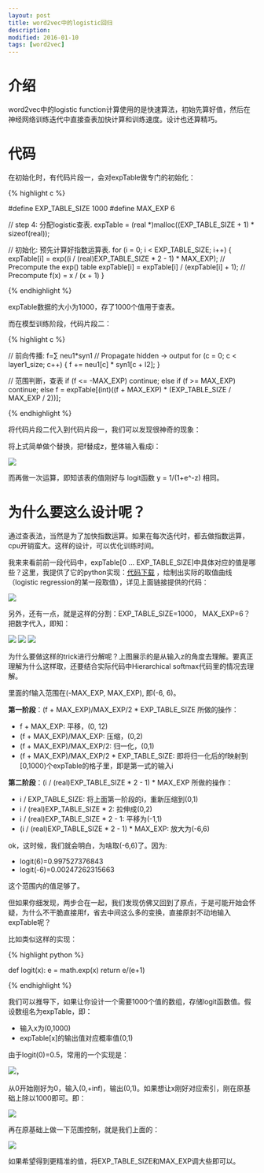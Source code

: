 ```yaml
---
layout: post
title: word2vec中的logistic回归
description: 
modified: 2016-01-10
tags: [word2vec]
---
```


# 介绍

word2vec中的logistic function计算使用的是快速算法，初始先算好值，然后在神经网络训练迭代中直接查表加快计算和训练速度。设计也还算精巧。

# 代码

在初始化时，有代码片段一，会对expTable做专门的初始化：

{% highlight c %}

#define EXP_TABLE_SIZE 1000
#define MAX_EXP 6



// step 4: 分配logistic查表.
expTable = (real *)malloc((EXP_TABLE_SIZE + 1) * sizeof(real));
  
// 初始化: 预先计算好指数运算表. 
for (i = 0; i < EXP_TABLE_SIZE; i++) {
    expTable[i] = exp((i / (real)EXP_TABLE_SIZE * 2 - 1) * MAX_EXP); // Precompute the exp() table
    expTable[i] = expTable[i] / (expTable[i] + 1);                   // Precompute f(x) = x / (x + 1)
  }


{% endhighlight %}

expTable数据的大小为1000，存了1000个值用于查表。

而在模型训练阶段，代码片段二：

{% highlight c %}


// 前向传播: f=∑ neu1*syn1
// Propagate hidden -> output
for (c = 0; c < layer1_size; c++) {
  f += neu1[c] * syn1[c + l2];
}

// 范围判断，查表
if (f <= -MAX_EXP) 
  continue;
else if (f >= MAX_EXP) 
  continue;
else 
  f = expTable[(int)((f + MAX_EXP) * (EXP_TABLE_SIZE / MAX_EXP / 2))];

{% endhighlight %}

将代码片段二代入到代码片段一，我们可以发现很神奇的现象：

将上式简单做个替换，把f替成z，整体输入看成i：

<img src="http://pic.yupoo.com/wangdren23/G80PsTFz/medish.jpg">

而再做一次运算，即知该表的值刚好与 logit函数 y = 1/(1+e^-z) 相同。

# 为什么要这么设计呢？

通过查表法，当然是为了加快指数运算。如果在每次迭代时，都去做指数运算，cpu开销蛮大。这样的设计，可以优化训练时间。

我来来看前前一段代码中，expTable[0 ... EXP_TABLE_SIZE]中具体对应的值是哪些？这里，我提供了它的python实现：[代码下载](https://github.com/d0evi1/word2vec_insight/blob/master/exptable.py) ，绘制出实际的取值曲线（logistic regression的某一段取值），详见上面链接提供的代码：

<img src="http://pic.yupoo.com/wangdren23/G9XDGXPt/medish.jpg">


另外，还有一点，就是这样的分割：EXP_TABLE_SIZE=1000， MAX_EXP=6？ 把数字代入，即知：

<img src="http://www.forkosh.com/mathtex.cgi?e_{raw}=e^{(\frac{2*i}{1000}-1)*6}">

<img src="http://www.forkosh.com/mathtex.cgi?logit=\frac{e_{raw}}{e_{raw}+1}">

<img src="http://www.forkosh.com/mathtex.cgi?i=\frac{(f+6)*(1000)}{6*2}">

为什么要做这样的trick进行分解呢？上图展示的是从输入z的角度去理解。要真正理解为什么这样取，还要结合实际代码中Hierarchical softmax代码里的情况去理解。

里面的f输入范围在(-MAX_EXP, MAX_EXP), 即(-6, 6)。

**第一阶段**：(f + MAX_EXP)/MAX_EXP/2 * EXP_TABLE_SIZE 所做的操作：

- f + MAX_EXP: 平移，(0, 12)
- (f + MAX_EXP)/MAX_EXP: 压缩，(0,2)
- (f + MAX_EXP)/MAX_EXP/2: 归一化，(0,1)
- (f + MAX_EXP)/MAX_EXP/2 * EXP_TABLE_SIZE: 即将归一化后的f映射到[0,1000)个expTable的格子里，即是第一式的输入i

**第二阶段**：(i / (real)EXP_TABLE_SIZE * 2 - 1) * MAX_EXP 所做的操作：

- i / EXP_TABLE_SIZE: 将上面第一阶段的i，重新压缩到(0,1)
- i / (real)EXP_TABLE_SIZE * 2: 拉伸成(0,2)
- i / (real)EXP_TABLE_SIZE * 2 - 1: 平移为(-1,1)
- (i / (real)EXP_TABLE_SIZE * 2 - 1) * MAX_EXP: 放大为(-6,6)

ok，这时候，我们就会明白，为啥取(-6,6)了。因为:

- logit(6)=0.997527376843
- logit(-6)=0.00247262315663

这个范围内的值足够了。

但如果你细发现，两步合在一起，我们发现仿佛又回到了原点，于是可能开始会怀疑，为什么不干脆直接用f，省去中间这么多的变换，直接原封不动地输入expTable呢？

比如类似这样的实现：

{% highlight python %}

def logit(x):
    e = math.exp(x)
    return e/(e+1)

{% endhighlight %}

我们可以推导下，如果让你设计一个需要1000个值的数组，存储logit函数值。假设数组名为expTable，即：

- 输入x为(0,1000)
- expTable[x]的输出值对应概率值(0,1)

由于logit(0)=0.5，常用的一个实现是：

<img src="http://www.forkosh.com/mathtex.cgi?y=\frac{1}{1+e^{-(x*2-1)}}">，

从0开始刚好为0，输入(0,+inf)，输出(0,1)。如果想让x刚好对应索引，刚在原基础上除以1000即可。即：

<img src="http://www.forkosh.com/mathtex.cgi?y=\frac{1}{1+e^{-(x*2/1000-1)}}">

再在原基础上做一下范围控制，就是我们上面的：

<img src="http://www.forkosh.com/mathtex.cgi?y=\frac{1}{1+e^{-(x*2/1000-1)*6}}">

如果希望得到更精准的值，将EXP_TABLE_SIZE和MAX_EXP调大些即可以。